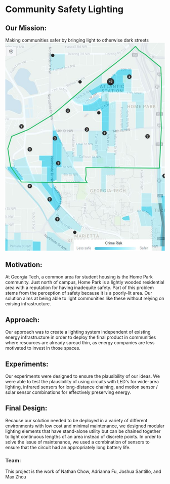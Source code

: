 # Community Safety Lighting
## Our Mission:
Making communities safer by bringing light to otherwise dark streets
![Home Park Criminal Activity Density](homeparkcrime.jpg)
## Motivation:
At Georgia Tech, a common area for student housing is the Home Park community. Just north of campus, Home Park is a lightly wooded residential area with a reputation for having inadequite safety. Part of this problem stems from the perception of safety because it is a poorly-lit area. Our solution aims at being able to light communities like these without relying on exising infrastructure.
## Approach:
Our approach was to create a lighting system independent of existing energy infrastructure in order to deploy the final product in communities where resources are already spread thin, as energy companies are less motivated to invest in those spaces.
## Experiments:
Our experiments were designed to ensure the plausibility of our ideas. We were able to test the plausibility of using circuits with LED's for wide-area lighting, infrared sensors for long-distance chaining, and motion sensor / solar sensor combinations for effectively preserving energy.
## Final Design:
Because our solution needed to be deployed in a variety of different environments with low cost and minimal maintenance, we designed modular lighting elements that have stand-alone utility but can be chained together to light continuous lengths of an area instead of discrete points. In order to solve the issue of maintenance, we used a combination of sensors to ensure that the circuit had an appropriately long battery life.

### Team:
This project is the work of Nathan Chow, Adrianna Fu, Joshua Santillo, and Max Zhou
